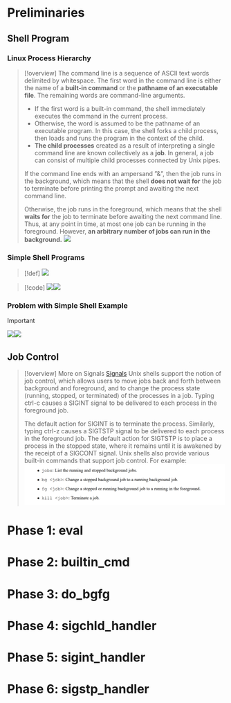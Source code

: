 # Preliminaries
## Shell Program
### Linux Process Hierarchy
> [!overview]
> The command line is a sequence of ASCII text words delimited by whitespace. The first word in the command line is either the name of a **built-in command** or the **pathname of an executable file**. The remaining words are command-line arguments. 
> - If the first word is a built-in command, the shell immediately executes the command in the current process. 
> - Otherwise, the word is assumed to be the pathname of an executable program. In this case, the shell forks a child process, then loads and runs the program in the context of the child. 
> - **The child processes** created as a result of interpreting a single command line are known collectively as a **job**. In general, a job can consist of multiple child processes connected by Unix pipes. 
> 
> If the command line ends with an ampersand ”&”, then the job runs in the background, which means that the shell **does not wait for** the job to terminate before printing the prompt and awaiting the next command line. 
> 
> Otherwise, the job runs in the foreground, which means that the shell **waits for** the job to terminate before awaiting the next command line. Thus, at any point in time, at most one job can be running in the foreground. However, **an arbitrary number of jobs can run in the background.**
> ![](Exceptions&Processes.assets/image-20231026222947082.png)




### Simple Shell Programs
> [!def]
> ![](Exceptions&Processes.assets/image-20231026222957990.png)

> [!code]
> ![](Exceptions&Processes.assets/image-20231026223024144.png)![](Exceptions&Processes.assets/image-20231026223030546.png)



### Problem with Simple Shell Example
> [!important]
> ![](Exceptions&Processes.assets/image-20231026223309026.png)![](Exceptions&Processes.assets/image-20231026230828055.png)



## Job Control
> [!overview]
> More on Signals [Signals](../../8_Linking_OS_Processes/Signals.md)
> Unix shells support the notion of job control, which allows users to move jobs back and forth between background and foreground, and to change the process state (running, stopped, or terminated) of the processes in a job. Typing ctrl-c causes a SIGINT signal to be delivered to each process in the foreground job. 
> 
> The default action for SIGINT is to terminate the process. Similarly, typing ctrl-z causes a SIGTSTP signal to be delivered to each process in the foreground job. The default action for SIGTSTP is to place a process in the stopped state, where it remains until it is awakened by the receipt of a SIGCONT signal. Unix shells also provide various built-in commands that support job control. For example:
> ![](Shell_Lab.assets/image-20240302092452953.png)



# Phase 1: eval





# Phase 2: builtin_cmd




# Phase 3: do_bgfg





# Phase 4: sigchld_handler




# Phase 5: sigint_handler





# Phase 6: sigstp_handler




